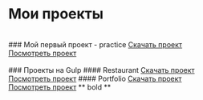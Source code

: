 # Мои проекты
<br>
### Мой первый проект - practice
<a><a href="https://github.com/e-markov/practice/">Скачать проект</a>
<br>
<a href="https://e-markov.github.io/practice/" target="_blank">Посмотреть проект</a>
<br>
<br>
### Проекты на Gulp
#### Restaurant
<a><a href="https://github.com/e-markov/restaurant/">Скачать проект</a>
<br>
<a href="https://e-markov.github.io/restaurant/" target="_blank">Посмотреть проект</a>
#### Portfolio
<a><a href="https://github.com/e-markov/portfolio/">Скачать проект</a>
<br>
<a href="https://e-markov.github.io/portfolio/" target="_blank">Посмотреть проект</a>
** bold **
